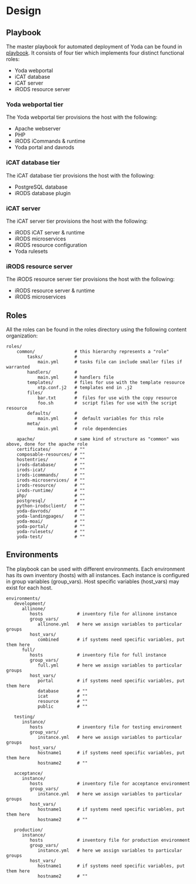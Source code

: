 Design
======

Playbook
--------
The master playbook for automated deployment of Yoda can be found in [playbook](playbook.yml).
It consists of four tier which implements four distinct functional roles:
* Yoda webportal
* iCAT database
* iCAT server
* iRODS resource server

### Yoda webportal tier
The Yoda webportal tier provisions the host with the following:
* Apache webserver
* PHP
* iRODS iCommands & runtime
* Yoda portal and davrods

### iCAT database tier
The iCAT database tier provisions the host with the following:
* PostgreSQL database
* iRODS database plugin

### iCAT server
The iCAT server tier provisions the host with the following:
* iRODS iCAT server & runtime
* iRODS microservices
* iRODS resource configuration
* Yoda rulesets

### iRODS resource server
The iRODS resource server tier provisions the host with the following:
* iRODS resource server & runtime
* iRODS microservices


Roles
-----
All the roles can be found in the roles directory using the following content organization:
```
roles/
    common/               # this hierarchy represents a "role"
        tasks/            #
            main.yml      # tasks file can include smaller files if warranted
        handlers/         #
            main.yml      # handlers file
        templates/        # files for use with the template resource
            ntp.conf.j2   # templates end in .j2
        files/            #
            bar.txt       #  files for use with the copy resource
            foo.sh        #  script files for use with the script resource
        defaults/         #
            main.yml      #  default variables for this role
        meta/             #
            main.yml      #  role dependencies

    apache/               # same kind of structure as "common" was above, done for the apache role
    certificates/         # ""
    composable-resources/ # ""
    hostentries/          # ""
    irods-database/       # ""
    irods-icat/           # ""
    irods-icommands/      # ""
    irods-microservices/  # ""
    irods-resource/       # ""
    irods-runtime/        # ""
    php/                  # ""
    postgresql/           # ""
    python-irodsclient/   # ""
    yoda-davrods/         # ""
    yoda-landingpages/    # ""
    yoda-moai/            # ""
    yoda-portal/          # ""
    yoda-rulesets/        # ""
    yoda-test/            # ""
```


Environments
------------
The playbook can be used with different environments.
Each environment has its own inventory (hosts) with all instances.
Each instance is configured in group variables (group_vars).
Host specific variables (host_vars) may exist for each host.
```
environments/
   development/
      allinone/
         hosts             # inventory file for allinone instance
         group_vars/
            allinone.yml   # here we assign variables to particular groups
         host_vars/
            combined       # if systems need specific variables, put them here
      full/
         hosts             # inventory file for full instance
         group_vars/
            full.yml       # here we assign variables to particular groups
         host_vars/
            portal         # if systems need specific variables, put them here
            database       # ""
            icat           # ""
            resource       # ""
            public         # ""

   testing/
      instance/
         hosts             # inventory file for testing environment
         group_vars/
            instance.yml   # here we assign variables to particular groups
         host_vars/
            hostname1      # if systems need specific variables, put them here
            hostname2      # ""

   acceptance/
      instance/
         hosts             # inventory file for acceptance environment
         group_vars/
            instance.yml   # here we assign variables to particular groups
         host_vars/
            hostname1      # if systems need specific variables, put them here
            hostname2      # ""

   production/
      instance/
         hosts             # inventory file for production environment
         group_vars/
            instance.yml   # here we assign variables to particular groups
         host_vars/
            hostname1      # if systems need specific variables, put them here
            hostname2      # ""
```
